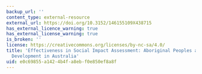 ```yaml
---
backup_url: ''
content_type: external-resource
external_url: https://doi.org/10.3152/146155109X438715
has_external_licence_warning: true
has_external_license_warning: true
is_broken: ''
license: https://creativecommons.org/licenses/by-nc-sa/4.0/
title: 'Effectiveness in Social Impact Assessment: Aboriginal Peoples and Resource
  Development in Australia'
uid: e0c69855-a142-4b4f-a8eb-f0e850ef8a8f
---
```

